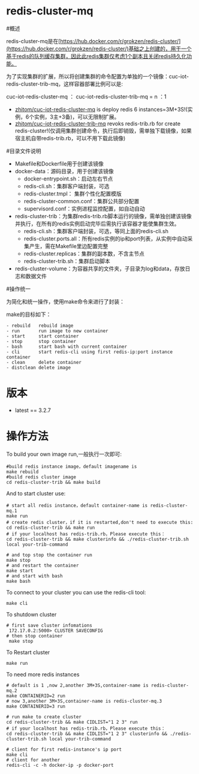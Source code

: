 # redis-cluster-mq

#概述

 redis-cluster-mq是在[https://hub.docker.com/r/grokzen/redis-cluster/](https://hub.docker.com/r/grokzen/redis-cluster/)基础之上创建的，用于一个基于redis的队列缓存集群，因此此redis集群仅考虑1个副本且关闭redis持久化功能。
 
 为了实现集群的扩展，所以将创建集群的命令配置为单独的一个镜像：cuc-iot-redis-cluster-trib-mq，这样容器部署比例可以是:

cuc-iot-redis-cluster-mq ： cuc-iot-redis-cluster-trib-mq = n  ：1

- [zhitom/cuc-iot-redis-cluster-mq](https://hub.docker.com/r/zhitom/cuc-iot-redis-cluster-mq/ "https://hub.docker.com/r/zhitom/cuc-iot-redis-cluster-mq/") is deploy redis 6 instances=3M+3S!(实例，6个实例，3主+3备)，可以无限制扩展。
- [zhitom/cuc-iot-redis-cluster-trib-mq](https://hub.docker.com/r/zhitom/cuc-iot-redis-cluster-trib-mq/ "https://hub.docker.com/r/zhitom/cuc-iot-redis-cluster-trib-mq/") revoks redis-trib.rb for create redis-cluster!(仅调用集群创建命令，执行后即销毁，需单独下载镜像，如果宿主机自带redis-trib.rb，可以不用下载此镜像)

#目录文件说明

- Makefile和Dockerfile用于创建该镜像
- docker-data：源码目录，用于创建该镜像
  - docker-entrypoint.sh：启动左右节点
  - redis-cli.sh：集群客户端封装，可选
  - redis-cluster.tmpl： 集群个性化配置模版
  - redis-cluster-common.conf：集群公共部分配置
  - supervisord.conf：实例进程监控配置，如自动自动
- redis-cluster-trib：为集群redis-trib.rb脚本运行的镜像，需单独创建该镜像并执行，在所有的redis实例启动完毕后需执行该容器才能使集群生效。
  - redis-cli.sh：集群客户端封装，可选，等同上面的redis-cli.sh
  - redis-cluster.ports.all：所有redis实例的ip和port列表，从实例中自动采集产生，需在Makefile里边配置完整
  - redis-cluster.replicas：集群的副本数，不含主节点
  - redis-cluster-trib.sh：集群启动脚本
- redis-cluster-volume：为容器共享的文件夹，子目录为log和data，存放日志和数据文件

#操作统一

为简化和统一操作，使用make命令来进行了封装：

make的目标如下：

    - rebuild   rebuild image
    - run       run image to new container
    - start     start container
    - stop      stop container
    - bash      start bash with current container
    - cli       start redis-cli using first redis-ip:port instance container
    - clean     delete container
    - distclean delete image

# 版本

- latest == 3.2.7

# 操作方法

To build your own image run,一般执行一次即可:

    #build redis instance image，default imagename is 
    make rebuild
    #build redis cluster image
    cd redis-cluster-trib && make build

And to start cluster use:

    # start all redis instance，default container-name is redis-cluster-mq.1
    make run
    # create redis cluster，if it is restarted,don't need to execute this:
    cd redis-cluster-trib && make run
    # if your localhost has redis-trib.rb，Please execute this：
    cd redis-cluster-trib && make clusterinfo && ./redis-cluster-trib.sh local your-trib-command

    # and top stop the container run
    make stop
    # and restart the container
    make start
    # and start with bash
    make bash

To connect to your cluster you can use the redis-cli tool:

    make cli

To shutdown cluster

    # first save cluster infomations
     172.17.0.2:5000> CLUSTER SAVECONFIG
    # then stop container
     make stop

To Restart cluster
    
    make run

To need more redis instances

    # default is 1 ,now 2,another 3M+3S,container-name is redis-cluster-mq.2
    make CONTAINERID=2 run
    # now 3,another 3M+3S,container-name is redis-cluster-mq.3
    make CONTAINERID=3 run
    
    # run make to create cluster
    cd redis-cluster-trib && make CIDLIST="1 2 3" run
    # if your localhost has redis-trib.rb，Please execute this：
    cd redis-cluster-trib && make CIDLIST="1 2 3" clusterinfo && ./redis-cluster-trib.sh local your-trib-command

    # client for first redis-instance's ip port
    make cli
    # client for another
    redis-cli -c -h docker-ip -p docker-port



